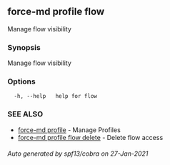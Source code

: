 ## force-md profile flow

Manage flow visibility

### Synopsis

Manage flow visibility

### Options

```
  -h, --help   help for flow
```

### SEE ALSO

* [force-md profile](force-md_profile.md)	 - Manage Profiles
* [force-md profile flow delete](force-md_profile_flow_delete.md)	 - Delete flow access

###### Auto generated by spf13/cobra on 27-Jan-2021
